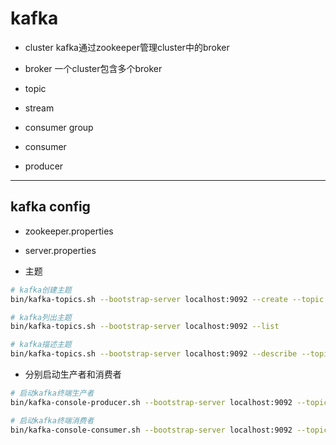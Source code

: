 # kafka

- cluster
kafka通过zookeeper管理cluster中的broker
- broker
一个cluster包含多个broker


- topic

- stream

- consumer group
- consumer
- producer


---
## kafka config
- zookeeper.properties


- server.properties



- 主题
```sh
# kafka创建主题
bin/kafka-topics.sh --bootstrap-server localhost:9092 --create --topic test

# kafka列出主题
bin/kafka-topics.sh --bootstrap-server localhost:9092 --list

# kafka描述主题
bin/kafka-topics.sh --bootstrap-server localhost:9092 --describe --topic test
```

- 分别启动生产者和消费者
```sh
# 启动kafka终端生产者
bin/kafka-console-producer.sh --bootstrap-server localhost:9092 --topic test

# 启动kafka终端消费者
bin/kafka-console-consumer.sh --bootstrap-server localhost:9092 --topic test --from-beginning

```


